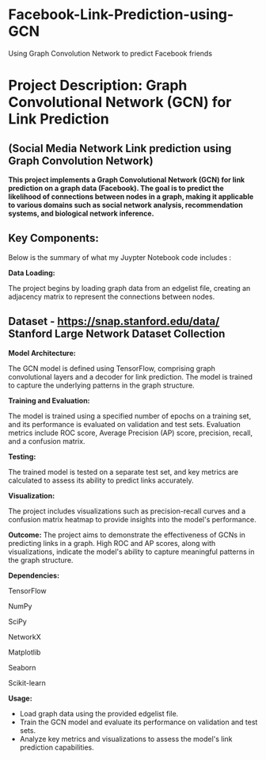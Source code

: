 # Facebook-Link-Prediction-using-GCN
Using Graph Convolution Network to predict Facebook friends


# Project Description: Graph Convolutional Network (GCN) for Link Prediction 
## (Social Media Network Link prediction using Graph Convolution Network)
**This project implements a Graph Convolutional Network (GCN) for link prediction on a graph data (Facebook). The goal is to predict the likelihood of connections between nodes in a graph, making it applicable to various domains such as social network analysis, recommendation systems, and biological network inference.**

## Key Components:
Below is the summary of what my Juypter Notebook code includes :

**Data Loading:**

The project begins by loading graph data from an edgelist file, creating an adjacency matrix to represent the connections between nodes.
## Dataset - https://snap.stanford.edu/data/    Stanford Large Network Dataset Collection

**Model Architecture:**

The GCN model is defined using TensorFlow, comprising graph convolutional layers and a decoder for link prediction. The model is trained to capture the underlying patterns in the graph structure.

**Training and Evaluation:**

The model is trained using a specified number of epochs on a training set, and its performance is evaluated on validation and test sets.
Evaluation metrics include ROC score, Average Precision (AP) score, precision, recall, and a confusion matrix. 

**Testing:**

The trained model is tested on a separate test set, and key metrics are calculated to assess its ability to predict links accurately.

**Visualization:**

The project includes visualizations such as precision-recall curves and a confusion matrix heatmap to provide insights into the model's performance.

**Outcome:**
The project aims to demonstrate the effectiveness of GCNs in predicting links in a graph. High ROC and AP scores, along with visualizations, indicate the model's ability to capture meaningful patterns in the graph structure.

**Dependencies:**

TensorFlow

NumPy

SciPy

NetworkX

Matplotlib

Seaborn

Scikit-learn

**Usage:**

* Load graph data using the provided edgelist file.
* Train the GCN model and evaluate its performance on validation and test sets.
* Analyze key metrics and visualizations to assess the model's link prediction capabilities.
